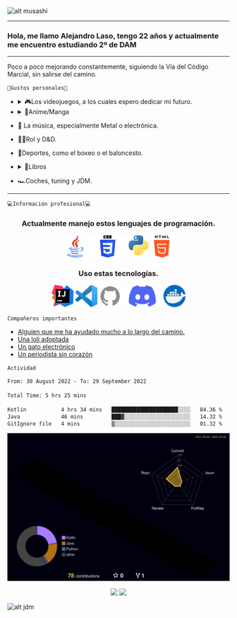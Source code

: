 <!--
**alexlaso/alexlaso** is a ✨ _special_ ✨ repository because its `README.md` (this file) appears on your GitHub profile.

Here are some ideas to get you started:

- 🔭 I’m currently working on ...
- 🌱 I’m currently learning ...
- 👯 I’m looking to collaborate on ...
- 🤔 I’m looking for help with ...
- 💬 Ask me about ...
- 📫 How to reach me: ...
- 😄 Pronouns: ...
- ⚡ Fun fact: ...
-->
<!-- Apartado para empezar con un gif y un saludo-->

![alt musashi](https://c.tenor.com/q1pTbvTBF5YAAAAd/vagabond_gif_1.gif)

---
### Hola, me llamo Alejandro Laso, tengo 22 años y actualmente me encuentro estudiando 2º de DAM  
---
<!-- Introducción simple -->
Poco a poco mejorando constantemente, siguiendo la Vía del Código Marcial, sin salirse del camino.<br/>


<!-- Información personal -->
    🖤Gustos personales🖤
- <details>
    <summary>🎮Los videojuegos, a los cuales espero dedicar mi futuro.</summary>
    
    - League of legends
    - Valorant
    - Lost ark
    - Apex
    - Total War
    - Dead by Daylight
    - Need for Speed
    - Monster Hunter
    - Rainbow 6 Siege
    </details>
    
- <details>
    <summary>👒Anime/Manga</summary>
    
    - One piece
    - Vagabond
    - Dragon ball
    - Berserk
    - Naruto
    - Tower of god
    - Slam dunk
    - Solo leveling
    - Greatest outcast
  </details>
    
- 🤘 La música, especialmente Metal o electrónica.
- 🧙‍♂️Rol y D&D.
- 🏀Deportes, como el boxeo o el baloncesto.
- <details>
    <summary>📕Libros</summary>
    
    - La saga de Geralt de Rivia.
    - EL libro de los cinco anillos.
    - Metro 2033.
  </details>
  
- 🏎Coches, tuning y JDM.
---

<!-- Información referida a mi profesión -->
    💻Información profesional💻
<h3 align="center">Actualmente manejo estos lenguajes de programación.</h3>
<p align="center">
<img src="https://github.com/alexlaso/alexlaso/blob/main/images/javaicon.png" height="50" />
<img src="https://github.com/alexlaso/alexlaso/blob/main/images/cssicon.png" height="50"/>
<img src="https://github.com/alexlaso/alexlaso/blob/main/images/pythonicon.png" height="50"/>
<img src="https://github.com/alexlaso/alexlaso/blob/main/images/htmlicon.png" height="50"/>
</p>

<h3 align="center">Uso estas tecnologías.</h3>
<p align="center">
<img src="https://github.com/alexlaso/alexlaso/blob/main/images/intellijicon.png" height="50"/>
<img src="https://github.com/alexlaso/alexlaso/blob/main/images/vscodeicon.png" height="50"/>
<img src="https://github.com/alexlaso/alexlaso/blob/main/images/githubicon.png" height="50"/>
<img src="https://github.com/alexlaso/alexlaso/blob/main/images/discordicon.png" height="50"/>
<img src="https://github.com/alexlaso/alexlaso/blob/main/images/dockericon.png" height="50"/>
</p>

    Compañeros importantes
- [Alguien que me ha ayudado mucho a lo largo del camino.](https://github.com/Mario999X)
- [Una loli adoptada](https://github.com/Idliketobealoli)
- [Un gato electrónico](https://github.com/enekor)
- [Un periodista sin corazón](https://github.com/MarioGonzalezGomez)

<!-- Actividad -->
    Actividad
<!--START_SECTION:waka-->

```text
From: 30 August 2022 - To: 29 September 2022

Total Time: 5 hrs 25 mins

Kotlin           4 hrs 34 mins   █████████████████████░░░░   84.36 %
Java             46 mins         ███▓░░░░░░░░░░░░░░░░░░░░░   14.32 %
GitIgnore file   4 mins          ▒░░░░░░░░░░░░░░░░░░░░░░░░   01.32 %
```

<!--END_SECTION:waka-->
![](./profile-3d-contrib/profile-night-rainbow.svg)
<p align="center">
<a href="https://github.com/alexlaso"><img src="https://github-readme-stats.vercel.app/api/top-langs/?username=alexlaso&theme=dark&layout=compact)](https://github.com/alexlaso/github-readme-stats" height="300"></a>
<img src="https://wakatime.com/share/@4dc2bfed-2ba2-41a6-8906-5dcf3d067e59/c2ad2cb2-5647-43ba-8395-c3787a5293ab.svg" height="300"></img>
</p>

![alt jdm](https://i.pinimg.com/originals/74/8c/7d/748c7d0dd14909493f922bc2caa22f17.gif)

<!-- 
    Recursos usados
    https://github.com/anuraghazra/github-readme-stats/blob/master/themes/README.md
    
-->
